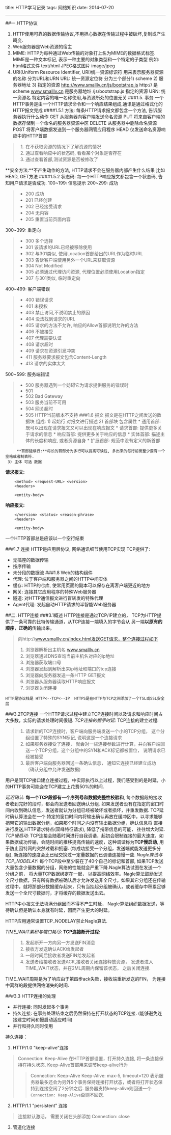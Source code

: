 title: HTTP学习记录
tags: 网络知识
date: 2014-07-20
***
##一.HTTP协议
1. HTTP使用可靠的数据传输协议,不用担心数据在传输过程中被破坏,复制或产生畸变.
2. Web服务器是Web资源的宿主
3. MIME: HTTP为每种通过Web传输的对象打上名为MIME的数据格式标签.
   MIME是一种文本标记, 表示一种主要的对象类型和一个特定的子类型
    例如: html格式文件 text/html   JPEG格式图片 image/jpeg
4. URI(Uniform Resource Identifier, URI)统一资源标识符 用来表示服务器资源的名称
分为URL和URN
URL: 统一资源定位符  分为三个部分1) scheme 2) 服务器地址 3) 指定的资源
     http://www.smalllv.cn/js/bootstrap.js
     http://  是scheme
     www.smalllv.cn  是服务器地址
     /js/bootstrap.js  指定的资源
URN: 统一资源名 特定内容的唯一名称使用,与资源所处的位置无关
###1.5. 事务
一个HTTP事务是由一个HTTP请求命令和一个响应结果组成,通讯是通过格式化的HTTP报文完成
####1.5.1 方法: 每条HTTP请求报文都包含一个方法, 告诉服务器执行什么动作 
GET      从服务器向客户端发送命名资源
PUT      将来自客户端的数据存储到一个命名的服务器资源中区
DELETE   从服务器中删除命名资源
POST     将客户端数据发送到一个服务器网管应用程序
HEAD     仅发送命名资源响应中的HTTP首部
> 1. 在不获取资源的情况下了解资源的情况
> 2. 通过查看响应中的状态码, 看看某个对象是否存在
> 3. 通过查看首部,测试资源是否被修改了 

**安全方法:**不产生动作的方法, HTTP请求不会在服务器内部产生什么结果 比如HEAD, GET方法
####1.5.2 状态码: 每一个HTTP响应报文都包含一个状态码, 告知用户请求是否成功.
100~199: 信息提示
200~299: 成功
> * 200 成功
> * 201 已经创建
> * 202 已经接受请求
> * 204 无内容
> * 205 重置当前页面内容

300~399: 重定向
> * 300 多个选择
> * 301 该请求的URL已经被移除使用
> * 302 与301类似, 使用Location首部给出的URL作为临时URL
> * 303 告诉客户端使用另外一个URL来获取资源
> * 304 Not Modified
> * 305 必须通过代理访问资源, 代理位置必须使用Location指定
> * 307 与301类似, 临时重定向

400~499: 客户端错误
> * 400 错误请求
> * 401 未授权
> * 403 禁止访问,不说明禁止的原因
> * 404 没法找到请求的URL
> * 405 请求的方法不允许, 响应的Allow首部说明允许的方法
> * 406 不被接受
> * 407 代理需要认证
> * 408 请求超时
> * 409 请求在资源引发冲突
> * 411 服务器要求报文包含Content-Length
> * 413 请求的实体太大

500~599: 服务端错误
> * 500 服务器遇到一个妨碍它为请求提供服务的错误时
> * 501 
> * 502 Bad Gateway
> * 503 服务当前不可用
> * 504 网关超时
> * 505 HTTP当前版本不支持
###1.6 报文
报文是在HTTP之间发送的数据块
组成: 1) 起始行 对报文进行描述
     2) 首部块 包含属性
         * 通用首部: 既可以出现在请求报文又可以出现在响应报文
         * 请求首部: 提供更多关于请求的信息
         * 响应首部: 提供更多关于响应的信息
         * 实体首部: 描述主体的长度和响应, 或者资源自身
         * 扩展首部: 规范中没有定义的新首部

         **首部延续行:**将长的首部分为多行可以提高可读性, 多出来的每行前面至少要有一个空格或者制表符.
     3) 主体 可选 数据
**请求报文:**
```
    <method> <request-URL> <version>
    <headers>

    <entity-body>
```
**响应报文:**
```
    </version> <status> <reason-phrase>
    <headers>

    <entity-body>
```
一个HTTP首部总是应该以一个空行结束

       
###1.7 连接
   HTTP是应用层协议, 网络通讯细节使用TCP实现
   TCP提供了:
   * 无插座的数据传输
   * 按序传输
   * 未分段的数据流
###1.8 Web的结构组件
   * 代理: 位于客户端和服务器之间的HTTP中间实体
   * 缓存: HTTP的仓库, 使常用页面的副本可以保存在离客户端更近的地方
   * 网关: 连接其它应用程序的特殊Web服务器
   * 隧道: 对HTTP通信报文进行盲转发的特殊代理
   * Agent代理: 发起自动HTTP请求的半智能Web服务器

##二. HTTP连接
###3.1概述
   HTTP连接是通过TCP/IP建立的， TCP为HTTP提供了一条可靠的比特传输通道，从TCP连接一端填入的字节会从
另一端**以原有的顺序**，**正确的**传输出来。
> 向http://www.smalllv.cn/index.html发送GET请求，整个连接过程如下
> 1. 浏览器解析出主机名  www.smalllv.cn
> 2. 浏览器通过DNS查询当前主机名对应的ip地址
> 3. 浏览器获取端口号
> 4. 浏览器发起到解析出来ip地址和端口的tcp连接 
> 5. 浏览器向服务器发送一条HTTP GET报文
> 6. 浏览器从服务器读取HTTP响应报文
> 7. 浏览器关闭连接

    HTTP是协议栈是 HTTP<--TCP<--IP  HTTPS是在HTTP与TCP之间添加了一个TSL或SSL安全层
###3.2TCP连接
   一个HTTP请求过程中建立TCP连接时间以及请求和响应时间占大多数，实际的请求处理时间很短.
*TCP连接的握手时延:*
   TCP连接的建立过程:
> 1. 请求新的TCP连接时，客户端向服务端发送一个小的TCP分组， 这个分组设置了特殊的SYN标记, 说明这是一个连接请求
> 2. 如果服务器接受了连接， 就会对一些连接参数进行计算，并向客户端回送一个TCP分组，这个分组中的SYN和ACK标记都被置位，
    说明请求已经被接受
> 3. 最后客户端向服务器回送一条确认信息， 通知它连接已经建立成功 （确认分组中允许发送数据)

  用户是同TCP接口建立连接过程，中实际执行以上过程，我们感受到的是时延，小的HTTP事务可能会在TCP建立上花费50%的时间.

*延迟确认:*
**每一个TCP段都有一个序列号和数据完整性校验和**, 每个数据段的接收者收到完好的段时，都会向发送者回送确认分组.
如果发送者没有在指定的窗口时间内收到确认信息，发送者就认为分组已经被破坏或者损坏，并重发数据. TCP延时确认算法会在一个
特定的窗口时间内将输出确认再放在缓冲区中，以寻求能够捎带它的输出数据分组，如果那个时间之内没有输出数据分组，确认信息将
直接进行发送,HTTP请求特点(双峰特征请求), 降低了捎带信息的可能， 往往增大时延.
*TCP慢启动:*
TCP连接会随着时间进行自我调谐，起初会限制连接的最大速度，如果数据成功传输，会随时间的推移提高传输的速度，这种调谐称为**TCP慢启动**,
用于防止因特网的突然过载和拥塞. (每成功接受一个分组，发送端就能发送更多分组), 新连接的速度会比已经交换过一定量数据的已调谐连接慢一些.
*Nagle算法与TCP_NODELAY:*
每个TCP段中至少装在了40个自己的标记和首部, 如果TCP发送大量包含少量数据的分组，网络的性能就会严重下降.Nagle算法试图在发送一个分组之前，
将大量TCP数据绑定在一起， 以提高网络效率。Nagle算法鼓励发送全尺寸数据，只有所有数据被确认后才允许发送非全尺寸。如果其它分组还在传输
过程中，就将那部分数据缓存起来，只有当挂起分组被确认，或者缓存中积累足够发送一个全尺寸数据时，才将缓存的数据发送出去。

HTTP中小报文无法填满分组因而不得不产生时延， Nagle算法组织数据发送，等待确认但是确认本身就有时延，因而产生更大的时延。

HTTP应用通常设置TCP_NODELAY禁止Nagle算法.

*TIME_WAIT累积与端口耗尽:*
**TCP连接断开过程:**
> 1. 发起断开一方向另一方发送FIN消息
> 2. 接收方发送确认ACK给发起者
> 3. 一段时间后接收者发送FIN给发起者
> 4. 发送者给接收者发送ACK,接收者关闭连接释放资源， 发送者进入TIME_WAIT状态，并在2ML周期内保留该状态， 之后关闭连接.

TIME_WAIT周期是为了响应由于第四步ack失败，接收端重新发送的FIN， 为连接中离群的段提供网络消失的时间.

###3.3 HTTP连接的处理

* 并行连接: 同时发起多个事务
* 持久连接: 在事务处理结束之后仍然保持在打开状态的TCP连接. (能够避免连接建立时间和慢启动适应时间)
* 并行和持久同时使用

持久连接： 
1) HTTP/1.0  "keep-alive"连接 
> Connection: Keep-Alive 在HTTP首部设置，打开持久连接, 将一条连接保持在持久状态.
> Keep-Alive首部用来调节keep-alive行为
> > Connection: Keep-Alive
> > Keep-Alive: max-5, timeout=120
> 表示服务器最多还会为另外5个事务保持连接打开状态，或者将打开状态保持到连接空闲了2分钟之后.
服务器支持keep-alive则回送一个`Connection: Keep-Alive`否则不回送.


2) HTTP/1.1 "persistent" 连接
> 连接默认激活， 需要关闭在头部添加 Connection: close
3) 管道化连接

